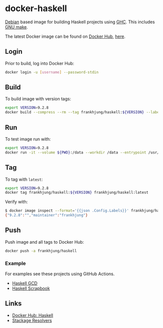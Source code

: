 # docker-haskell

[Debian](https://hub.docker.com/_/debian) based image for building Haskell
projects using [GHC](https://www.haskell.org/ghc/). This includes [GNU
make](https://www.gnu.org/software/make/).

The latest Docker image can be found on [Docker Hub](https://cloud.docker.com),
[here](https://cloud.docker.com/repository/docker/frankhjung/haskell/general).

## Login

Prior to build, log into Docker Hub:

```bash
docker login -u [username] --password-stdin
```

## Build

To build image with version tags:

```bash
export VERSION=9.2.8
docker build --compress --rm --tag frankhjung/haskell:${VERSION} --label ${VERSION} .
```

## Run

To test image run with:

```bash
export VERSION=9.2.8
docker run -it --volume ${PWD}:/data --workdir /data --entrypoint /usr/bin/make frankhjung/haskell:${VERSION} -f Makefile all
```

## Tag

To tag with `latest`:

```bash
export VERSION=9.2.8
docker tag frankhjung/haskell:${VERSION} frankhjung/haskell:latest
```

Verify with:

```bash
$ docker image inspect --format='{{json .Config.Labels}}' frankhjung/haskell:latest
{"9.2.8":"","maintainer":"frankhjung"}
```

## Push

Push image and all tags to Docker Hub:

```bash
docker push -a frankhjung/haskell
```

### Example

For examples see these projects using GitHub Actions.

* [Haskell GCD](https://github.com/frankhjung/haskell-gcd)
* [Haskell Scrapbook](https://github.com/frankhjung/haskell-scrapbook)

## Links

* [Docker Hub: Haskell](https://hub.docker.com/_/haskell)
* [Stackage Resolvers](https://www.stackage.org)
